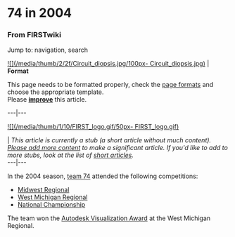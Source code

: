 # 74 in 2004

### From FIRSTwiki

Jump to: navigation, search

[![](/media/thumb/2/2f/Circuit_diopsis.jpg/100px-
Circuit_diopsis.jpg)](/index.php/Image:Circuit_diopsis.jpg "" ) |  **Format**  

This page needs to be formatted properly, check the [page
formats](/index.php/FIRSTwiki:Page_formats "FIRSTwiki:Page formats" ) and
choose the appropriate template.  
Please
**[improve](http://www.firstwiki.net/index.php?title=74_in_2004&action=edit
"http://www.firstwiki.net/index.php?title=74_in_2004&action=edit" )** this
article.  
  
---|---  
  
[![](/media/thumb/1/10/FIRST_logo.gif/50px-
FIRST_logo.gif)](/index.php/Image:FIRST_logo.gif "" )

|  _This article is currently a stub (a short article without much content).
[Please add more
content](http://www.firstwiki.net/index.php?title=74_in_2004&action=edit
"http://www.firstwiki.net/index.php?title=74_in_2004&action=edit" ) to make a
significant article. If you'd like to add to more stubs, look at the list of
[short articles](/index.php/Special:Shortpages "Special:Shortpages" )._  
---|---  
  
  

In the 2004 season, [team 74](/index.php/74 "74" ) attended the following
competitions:

  * [Midwest Regional](/index.php/Midwest_Regional "Midwest Regional" )
  * [West Michigan Regional](/index.php/West_Michigan_Regional "West Michigan Regional" )
  * [National Championship](/index.php/National_Championship "National Championship" )

The team won the [Autodesk Visualization
Award](/index.php/Autodesk_Visualization_Award "Autodesk Visualization Award"
) at the West Michigan Regional.

